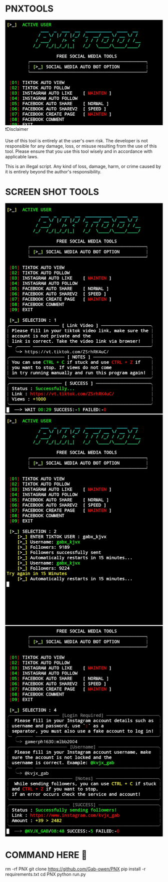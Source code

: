 # PNXTOOLS 
![image alt](https://github.com/Gab-owen/PNX/blob/361c3180f2735255e6512d614fcab9f1c84db843/IMG_20250402_100728.JPG)
❗️Disclaimer

Use of this tool is entirely at the user's own risk. The developer is not responsible for any damage, loss, or misuse resulting from the use of this tool. Please ensure that you use this tool wisely and in accordance with applicable laws.

This is an illegal script. Any kind of loss, damage, harm, or crime caused by it is entirely beyond the author's responsibility.

# SCREEN SHOT TOOLS
![image alt](https://github.com/Gab-owen/PNX/blob/0161c65f534c7bd4ef32ad15d2fa7d57c5bfb8cf/Screenshot_20250402_095241.JPG)
![image alt](https://github.com/Gab-owen/PNX/blob/0161c65f534c7bd4ef32ad15d2fa7d57c5bfb8cf/Screenshot_20250402_095410.JPG)
![image alt](https://github.com/Gab-owen/PNX/blob/0161c65f534c7bd4ef32ad15d2fa7d57c5bfb8cf/Screenshot_20250402_100310.JPG)

# COMMAND HERE 🙂 

rm -rf PNX
git clone https://github.com/Gab-owen/PNX
pip install -r requirements.txt
cd PNX
python run.py
